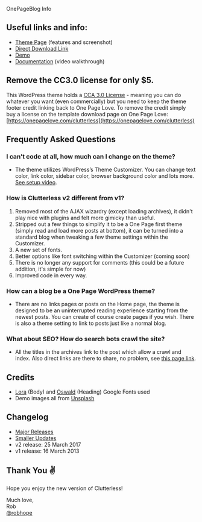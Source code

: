 OnePageBlog Info

## Useful links and info:
- [Theme Page](https://onepagelove.com/clutterless) (features and screenshot)
- [Direct Download Link](https://onepagelove.com/download/clutterless/)
- [Demo](https://demo.onepagelove.com/clutterless)
- [Documentation](https://onepagelove.com/go/clutterless-setup) (video walkthrough)

## Remove the CC3.0 license for only $5.
This WordPress theme holds a [CCA 3.0 License](https://creativecommons.org/licenses/by/3.0/) - meaning you can do whatever you want (even commercially) but you need to keep the theme footer credit linking back to One Page Love. To remove the credit simply buy a license on the template download page on One Page Love:
[https://onepagelove.com/clutterless](https://onepagelove.com/clutterless)

## Frequently Asked Questions

### I can’t code at all, how much can I change on the theme?
- The theme utilizes WordPress’s Theme Customizer. You can change text color, link color, sidebar color, browser background color and lots more. [See setup video](https://onepagelove.com/go/clutterless-setup).

### How is Clutterless v2 different from v1?
1. Removed most of the AJAX wizardry (except loading archives), it didn't play nice with plugins and felt more gimicky than useful. 
2. Stripped out a few things to simplify it to be a One Page first theme (simply read and load more posts at bottom), it can be turned into a standard blog when tweaking a few theme settings within the Customizer.
3. A new set of fonts.
4. Better options like font switching within the Customizer (coming soon)
5. There is no longer any support for comments (this could be a future addition, it's simple for now)
6. Improved code in every way.

### How can a blog be a One Page WordPress theme?
- There are no links pages or posts on the Home page, the theme is designed to be an uninterrupted reading experience starting from the newest posts. You can create of course create pages if you wish. There is also a theme setting to link to posts just like a normal blog.

### What about SEO? How do search bots crawl the site?
- All the titles in the archives link to the post which allow a crawl and index. Also direct links are there to share, no problem, see [this page link](https://demo.onepagelove.com/clutterless/clutterless-focuses-on-content/).

## Credits
- [Lora](https://fonts.google.com/specimen/Lora) (Body) and [Oswald](https://fonts.google.com/specimen/Oswald) (Heading) Google Fonts used
- Demo images all from [Unsplash](https://unsplash.com)

## Changelog
- [Major Releases](https://github.com/robhope/clutterless/releases)
- [Smaller Updates](https://github.com/robhope/clutterless/commits/master)
- v2 release: 25 March 2017
- v1 release: 16 March 2013

## Thank You ✌

Hope you enjoy the new version of Clutterless!

Much love,   
Rob  
[@robhope](https://twitter.com/robhope) 
